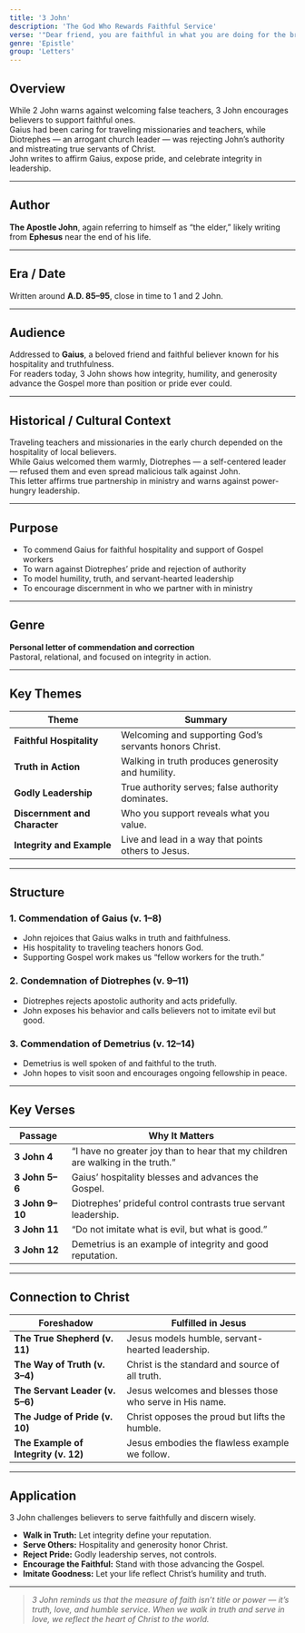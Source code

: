 ```yaml
---
title: '3 John'
description: 'The God Who Rewards Faithful Service'
verse: '"Dear friend, you are faithful in what you are doing for the brothers and sisters, even though they are strangers to you." — 3 John 5'
genre: 'Epistle'
group: 'Letters'
---
```


## Overview  
While 2 John warns against welcoming false teachers, 3 John encourages believers to support faithful ones.  
Gaius had been caring for traveling missionaries and teachers, while Diotrephes — an arrogant church leader — was rejecting John’s authority and mistreating true servants of Christ.  
John writes to affirm Gaius, expose pride, and celebrate integrity in leadership.

---

## Author  
**The Apostle John**, again referring to himself as “the elder,” likely writing from **Ephesus** near the end of his life.

---

## Era / Date  
Written around **A.D. 85–95**, close in time to 1 and 2 John.

---

## Audience  
Addressed to **Gaius**, a beloved friend and faithful believer known for his hospitality and truthfulness.  
For readers today, 3 John shows how integrity, humility, and generosity advance the Gospel more than position or pride ever could.

---

## Historical / Cultural Context  
Traveling teachers and missionaries in the early church depended on the hospitality of local believers.  
While Gaius welcomed them warmly, Diotrephes — a self-centered leader — refused them and even spread malicious talk against John.  
This letter affirms true partnership in ministry and warns against power-hungry leadership.

---

## Purpose  
- To commend Gaius for faithful hospitality and support of Gospel workers  
- To warn against Diotrephes’ pride and rejection of authority  
- To model humility, truth, and servant-hearted leadership  
- To encourage discernment in who we partner with in ministry  

---

## Genre  
**Personal letter of commendation and correction**  
Pastoral, relational, and focused on integrity in action.

---

## Key Themes  

| Theme | Summary |
|-------|----------|
| **Faithful Hospitality** | Welcoming and supporting God’s servants honors Christ. |
| **Truth in Action** | Walking in truth produces generosity and humility. |
| **Godly Leadership** | True authority serves; false authority dominates. |
| **Discernment and Character** | Who you support reveals what you value. |
| **Integrity and Example** | Live and lead in a way that points others to Jesus. |

---

## Structure  

### 1. Commendation of Gaius (v. 1–8)
- John rejoices that Gaius walks in truth and faithfulness.  
- His hospitality to traveling teachers honors God.  
- Supporting Gospel work makes us “fellow workers for the truth.”  

### 2. Condemnation of Diotrephes (v. 9–11)
- Diotrephes rejects apostolic authority and acts pridefully.  
- John exposes his behavior and calls believers not to imitate evil but good.  

### 3. Commendation of Demetrius (v. 12–14)
- Demetrius is well spoken of and faithful to the truth.  
- John hopes to visit soon and encourages ongoing fellowship in peace.  

---

## Key Verses  

| Passage | Why It Matters |
|----------|----------------|
| **3 John 4** | “I have no greater joy than to hear that my children are walking in the truth.” |
| **3 John 5–6** | Gaius’ hospitality blesses and advances the Gospel. |
| **3 John 9–10** | Diotrephes’ prideful control contrasts true servant leadership. |
| **3 John 11** | “Do not imitate what is evil, but what is good.” |
| **3 John 12** | Demetrius is an example of integrity and good reputation. |

---

## Connection to Christ  

| Foreshadow | Fulfilled in Jesus |
|-------------|-------------------|
| **The True Shepherd (v. 11)** | Jesus models humble, servant-hearted leadership. |
| **The Way of Truth (v. 3–4)** | Christ is the standard and source of all truth. |
| **The Servant Leader (v. 5–6)** | Jesus welcomes and blesses those who serve in His name. |
| **The Judge of Pride (v. 10)** | Christ opposes the proud but lifts the humble. |
| **The Example of Integrity (v. 12)** | Jesus embodies the flawless example we follow. |

---

## Application  
3 John challenges believers to serve faithfully and discern wisely.  
- **Walk in Truth:** Let integrity define your reputation.  
- **Serve Others:** Hospitality and generosity honor Christ.  
- **Reject Pride:** Godly leadership serves, not controls.  
- **Encourage the Faithful:** Stand with those advancing the Gospel.  
- **Imitate Goodness:** Let your life reflect Christ’s humility and truth.  

---

> *3 John reminds us that the measure of faith isn’t title or power — it’s truth, love, and humble service. When we walk in truth and serve in love, we reflect the heart of Christ to the world.*
